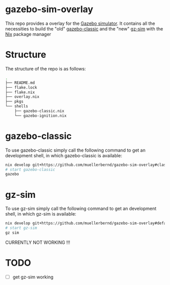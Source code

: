 # gazebo-sim-overlay

This repo provides a overlay for the [Gazebo simulator](https://gazebosim.org/home).
It contains all the necessities to build the "old" [gazebo-classic](https://github.com/gazebosim/gazebo-classic) and the "new" [gz-sim](https://github.com/gazebosim/gz-sim) with the [Nix](https://nixos.org/) package manager

# Structure

The structure of the repo is as follows:

```bash
.
├── README.md
├── flake.lock
├── flake.nix
├── overlay.nix
├── pkgs
└── shells
    ├── gazebo-classic.nix
    └── gazebo-ignition.nix
```

# gazebo-classic

To use gazebo-classic simply call the following command to get an development shell, in which gazebo-classic is available:

```bash
nix develop git+https://github.com/muellerbernd/gazebo-sim-overlay#classic -c $SHELL
# start gazebo-classic
gazebo
```

# gz-sim

To use gz-sim simply call the following command to get an development shell, in which gz-sim is available:

```bash
nix develop git+https://github.com/muellerbernd/gazebo-sim-overlay#default -c $SHELL
# start gz-sim
gz sim
```

CURRENTLY NOT WORKING !!!

# TODO

- [ ] get gz-sim working
